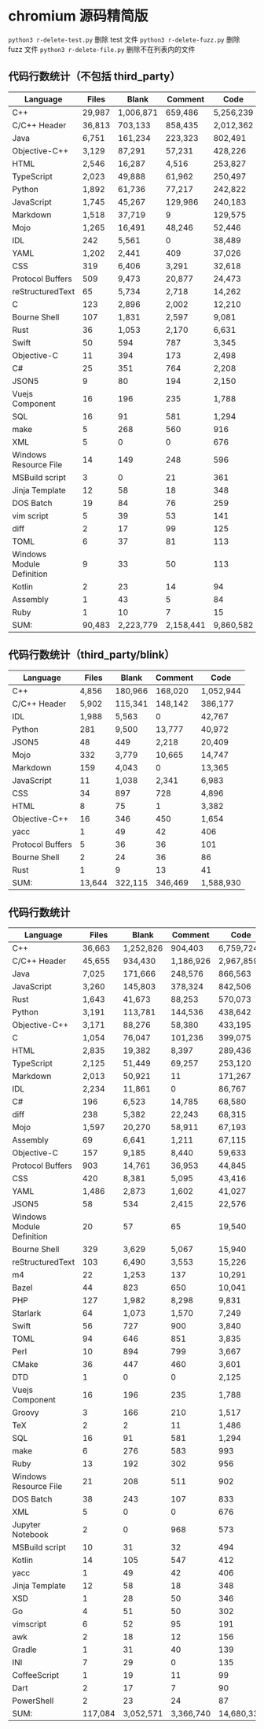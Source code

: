 # chromium 源码精简版

`python3 r-delete-test.py` 删除 test 文件
`python3 r-delete-fuzz.py` 删除 fuzz 文件
`python3 r-delete-file.py` 删除不在列表内的文件

## 代码行数统计（不包括 third_party）

| Language                  | Files  | Blank     | Comment   | Code      |
| ------------------------- | ------ | --------- | --------- | --------- |
| C++                       | 29,987 | 1,006,871 | 659,486   | 5,256,239 |
| C/C++ Header              | 36,813 | 703,133   | 858,435   | 2,012,362 |
| Java                      | 6,751  | 161,234   | 223,323   | 802,491   |
| Objective-C++             | 3,129  | 87,291    | 57,231    | 428,226   |
| HTML                      | 2,546  | 16,287    | 4,516     | 253,827   |
| TypeScript                | 2,023  | 49,888    | 61,962    | 250,497   |
| Python                    | 1,892  | 61,736    | 77,217    | 242,822   |
| JavaScript                | 1,745  | 45,267    | 129,986   | 240,183   |
| Markdown                  | 1,518  | 37,719    | 9         | 129,575   |
| Mojo                      | 1,265  | 16,491    | 48,246    | 52,446    |
| IDL                       | 242    | 5,561     | 0         | 38,489    |
| YAML                      | 1,202  | 2,441     | 409       | 37,026    |
| CSS                       | 319    | 6,406     | 3,291     | 32,618    |
| Protocol Buffers          | 509    | 9,473     | 20,877    | 24,473    |
| reStructuredText          | 65     | 5,734     | 2,718     | 14,262    |
| C                         | 123    | 2,896     | 2,002     | 12,210    |
| Bourne Shell              | 107    | 1,831     | 2,597     | 9,081     |
| Rust                      | 36     | 1,053     | 2,170     | 6,631     |
| Swift                     | 50     | 594       | 787       | 3,345     |
| Objective-C               | 11     | 394       | 173       | 2,498     |
| C#                        | 25     | 351       | 764       | 2,208     |
| JSON5                     | 9      | 80        | 194       | 2,150     |
| Vuejs Component           | 16     | 196       | 235       | 1,788     |
| SQL                       | 16     | 91        | 581       | 1,294     |
| make                      | 5      | 268       | 560       | 916       |
| XML                       | 5      | 0         | 0         | 676       |
| Windows Resource File     | 14     | 149       | 248       | 596       |
| MSBuild script            | 3      | 0         | 21        | 361       |
| Jinja Template            | 12     | 58        | 18        | 348       |
| DOS Batch                 | 19     | 84        | 76        | 259       |
| vim script                | 5      | 39        | 53        | 141       |
| diff                      | 2      | 17        | 99        | 125       |
| TOML                      | 6      | 37        | 81        | 113       |
| Windows Module Definition | 9      | 33        | 50        | 113       |
| Kotlin                    | 2      | 23        | 14        | 94        |
| Assembly                  | 1      | 43        | 5         | 84        |
| Ruby                      | 1      | 10        | 7         | 15        |
| SUM:                      | 90,483 | 2,223,779 | 2,158,441 | 9,860,582 |

## 代码行数统计（third_party/blink）
| Language         | Files  | Blank   | Comment | Code      |
| ---------------- | ------ | ------- | ------- | --------- |
| C++              | 4,856  | 180,966 | 168,020 | 1,052,944 |
| C/C++ Header     | 5,902  | 115,341 | 148,142 | 386,177   |
| IDL              | 1,988  | 5,563   | 0       | 42,767    |
| Python           | 281    | 9,500   | 13,777  | 40,972    |
| JSON5            | 48     | 449     | 2,218   | 20,409    |
| Mojo             | 332    | 3,779   | 10,665  | 14,747    |
| Markdown         | 159    | 4,043   | 0       | 13,365    |
| JavaScript       | 11     | 1,038   | 2,341   | 6,983     |
| CSS              | 34     | 897     | 728     | 4,896     |
| HTML             | 8      | 75      | 1       | 3,382     |
| Objective-C++    | 16     | 346     | 450     | 1,654     |
| yacc             | 1      | 49      | 42      | 406       |
| Protocol Buffers | 5      | 36      | 36      | 101       |
| Bourne Shell     | 2      | 24      | 36      | 86        |
| Rust             | 1      | 9       | 13      | 41        |
| SUM:             | 13,644 | 322,115 | 346,469 | 1,588,930 |

## 代码行数统计

| Language                  | Files   | Blank     | Comment   | Code       |
| ------------------------- | ------- | --------- | --------- | ---------- |
| C++                       | 36,663  | 1,252,826 | 904,403   | 6,759,724  |
| C/C++ Header              | 45,655  | 934,430   | 1,186,926 | 2,967,859  |
| Java                      | 7,025   | 171,666   | 248,576   | 866,563    |
| JavaScript                | 3,260   | 145,803   | 378,324   | 842,506    |
| Rust                      | 1,643   | 41,673    | 88,253    | 570,073    |
| Python                    | 3,191   | 113,781   | 144,536   | 438,642    |
| Objective-C++             | 3,171   | 88,276    | 58,380    | 433,195    |
| C                         | 1,054   | 76,047    | 101,236   | 399,075    |
| HTML                      | 2,835   | 19,382    | 8,397     | 289,436    |
| TypeScript                | 2,125   | 51,449    | 69,257    | 253,120    |
| Markdown                  | 2,013   | 50,921    | 11        | 171,267    |
| IDL                       | 2,234   | 11,861    | 0         | 86,767     |
| C#                        | 196     | 6,523     | 14,785    | 68,580     |
| diff                      | 238     | 5,382     | 22,243    | 68,315     |
| Mojo                      | 1,597   | 20,270    | 58,911    | 67,193     |
| Assembly                  | 69      | 6,641     | 1,211     | 67,115     |
| Objective-C               | 157     | 9,185     | 8,440     | 59,633     |
| Protocol Buffers          | 903     | 14,761    | 36,953    | 44,845     |
| CSS                       | 420     | 8,381     | 5,095     | 43,416     |
| YAML                      | 1,486   | 2,873     | 1,602     | 41,027     |
| JSON5                     | 58      | 534       | 2,415     | 22,576     |
| Windows Module Definition | 20      | 57        | 65        | 19,540     |
| Bourne Shell              | 329     | 3,629     | 5,067     | 15,940     |
| reStructuredText          | 103     | 6,490     | 3,553     | 15,226     |
| m4                        | 22      | 1,253     | 137       | 10,291     |
| Bazel                     | 44      | 823       | 650       | 10,041     |
| PHP                       | 127     | 1,982     | 8,298     | 9,831      |
| Starlark                  | 64      | 1,073     | 1,570     | 7,249      |
| Swift                     | 56      | 727       | 900       | 3,840      |
| TOML                      | 94      | 646       | 851       | 3,835      |
| Perl                      | 10      | 894       | 799       | 3,667      |
| CMake                     | 36      | 447       | 460       | 3,601      |
| DTD                       | 1       | 0         | 0         | 2,125      |
| Vuejs Component           | 16      | 196       | 235       | 1,788      |
| Groovy                    | 3       | 166       | 210       | 1,517      |
| TeX                       | 2       | 2         | 11        | 1,486      |
| SQL                       | 16      | 91        | 581       | 1,294      |
| make                      | 6       | 276       | 583       | 993        |
| Ruby                      | 13      | 192       | 302       | 956        |
| Windows Resource File     | 21      | 208       | 511       | 902        |
| DOS Batch                 | 38      | 243       | 107       | 833        |
| XML                       | 5       | 0         | 0         | 676        |
| Jupyter Notebook          | 2       | 0         | 968       | 573        |
| MSBuild script            | 10      | 31        | 32        | 494        |
| Kotlin                    | 14      | 105       | 547       | 412        |
| yacc                      | 1       | 49        | 42        | 406        |
| Jinja Template            | 12      | 58        | 18        | 348        |
| XSD                       | 1       | 28        | 50        | 346        |
| Go                        | 4       | 51        | 50        | 302        |
| vimscript                 | 6       | 52        | 95        | 191        |
| awk                       | 2       | 18        | 12        | 156        |
| Gradle                    | 1       | 31        | 40        | 139        |
| INI                       | 7       | 29        | 0         | 135        |
| CoffeeScript              | 1       | 19        | 11        | 99         |
| Dart                      | 2       | 17        | 7         | 90         |
| PowerShell                | 2       | 23        | 24        | 87         |
| SUM:                      | 117,084 | 3,052,571 | 3,366,740 | 14,680,336 |
